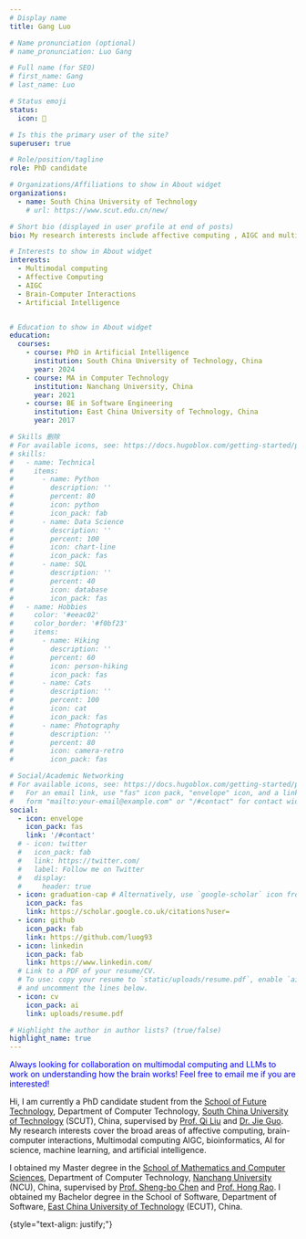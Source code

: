 ```yaml
---
# Display name
title: Gang Luo

# Name pronunciation (optional)
# name_pronunciation: Luo Gang

# Full name (for SEO)
# first_name: Gang
# last_name: Luo

# Status emoji
status:
  icon: 🧨

# Is this the primary user of the site?
superuser: true

# Role/position/tagline
role: PhD candidate

# Organizations/Affiliations to show in About widget
organizations:
  - name: South China University of Technology
    # url: https://www.scut.edu.cn/new/

# Short bio (displayed in user profile at end of posts)
bio: My research interests include affective computing , AIGC and multimodal computing.

# Interests to show in About widget
interests:
  - Multimodal computing
  - Affective Computing
  - AIGC
  - Brain-Computer Interactions
  - Artificial Intelligence


# Education to show in About widget
education:
  courses:
    - course: PhD in Artificial Intelligence
      institution: South China University of Technology, China
      year: 2024
    - course: MA in Computer Technology
      institution: Nanchang University, China
      year: 2021
    - course: BE in Software Engineering
      institution: East China University of Technology, China
      year: 2017

# Skills 删除
# For available icons, see: https://docs.hugoblox.com/getting-started/page-builder/#icons
# skills:
#   - name: Technical
#     items:
#       - name: Python
#         description: ''
#         percent: 80
#         icon: python
#         icon_pack: fab
#       - name: Data Science
#         description: ''
#         percent: 100
#         icon: chart-line
#         icon_pack: fas
#       - name: SQL
#         description: ''
#         percent: 40
#         icon: database
#         icon_pack: fas
#   - name: Hobbies
#     color: '#eeac02'
#     color_border: '#f0bf23'
#     items:
#       - name: Hiking
#         description: ''
#         percent: 60
#         icon: person-hiking
#         icon_pack: fas
#       - name: Cats
#         description: ''
#         percent: 100
#         icon: cat
#         icon_pack: fas
#       - name: Photography
#         description: ''
#         percent: 80
#         icon: camera-retro
#         icon_pack: fas

# Social/Academic Networking
# For available icons, see: https://docs.hugoblox.com/getting-started/page-builder/#icons
#   For an email link, use "fas" icon pack, "envelope" icon, and a link in the
#   form "mailto:your-email@example.com" or "/#contact" for contact widget.
social:
  - icon: envelope
    icon_pack: fas
    link: '/#contact'
  # - icon: twitter
  #   icon_pack: fab
  #   link: https://twitter.com/
  #   label: Follow me on Twitter
  #   display:
  #     header: true
  - icon: graduation-cap # Alternatively, use `google-scholar` icon from `ai` icon pack
    icon_pack: fas
    link: https://scholar.google.co.uk/citations?user=
  - icon: github
    icon_pack: fab
    link: https://github.com/luog93
  - icon: linkedin
    icon_pack: fab
    link: https://www.linkedin.com/
  # Link to a PDF of your resume/CV.
  # To use: copy your resume to `static/uploads/resume.pdf`, enable `ai` icons in `params.yaml`,
  # and uncomment the lines below.
  - icon: cv
    icon_pack: ai
    link: uploads/resume.pdf

# Highlight the author in author lists? (true/false)
highlight_name: true
---
```


<font color=Blue>Always looking for collaboration on multimodal computing and LLMs to work on understanding how the brain works! Feel free to email me if you are interested!</font>

Hi, I am currently a PhD candidate student from the [School of Future Technology](https://www2.scut.edu.cn/ft/main.htm), Department of Computer Technology, [South China University of Technology](https://www.scut.edu.cn/new/) (SCUT), China, supervised by [Prof. Qi Liu](https://drliuqi.github.io/) and [Dr. Jie Guo](https://scholar.google.com/citations?hl=zh-CN&user=9QLVTUYAAAAJ). My research interests cover the broad areas of affective computing, brain-computer interactions, Multimodal computing AIGC, bioinformatics, AI for science, machine learning, and artificial intelligence.

I obtained my Master degree in the [School of Mathematics and Computer Sciences](https://smcs.ncu.edu.cn/index.html), Department of Computer Technology, [Nanchang University](https://www.ncu.edu.cn/) (NCU), China, supervised by [Prof. Sheng-bo Chen](https://scholar.google.com/citations?hl=zh-CN&user=1R41irMAAAAJ) and [Prof. Hong Rao](https://soft.ncu.edu.cn/szdw/zzjs/R/15228a5065c44cd3a27165dc0ec65e90.htm). I obtained my Bachelor degree in the School of Software, Department of Software, [East China University of Technology](https://www.ecut.edu.cn/main.htm) (ECUT), China.

{style="text-align: justify;"}
